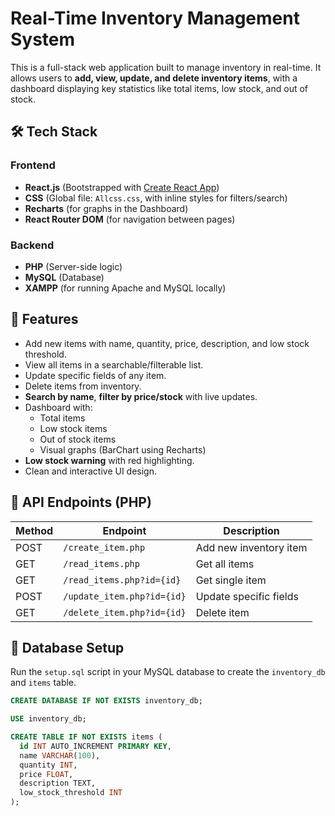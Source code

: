 # Real-Time Inventory Management System

This is a full-stack web application built to manage inventory in real-time. It allows users to **add, view, update, and delete inventory items**, with a dashboard displaying key statistics like total items, low stock, and out of stock.

## 🛠️ Tech Stack

### Frontend
- **React.js** (Bootstrapped with [Create React App](https://github.com/facebook/create-react-app))
- **CSS** (Global file: `Allcss.css`, with inline styles for filters/search)
- **Recharts** (for graphs in the Dashboard)
- **React Router DOM** (for navigation between pages)

### Backend
- **PHP** (Server-side logic)
- **MySQL** (Database)
- **XAMPP** (for running Apache and MySQL locally)



## 🔑 Features

- Add new items with name, quantity, price, description, and low stock threshold.
- View all items in a searchable/filterable list.
- Update specific fields of any item.
- Delete items from inventory.
- **Search by name**, **filter by price/stock** with live updates.
- Dashboard with:
  - Total items
  - Low stock items
  - Out of stock items
  - Visual graphs (BarChart using Recharts)
- **Low stock warning** with red highlighting.
- Clean and interactive UI design.

## 🧪 API Endpoints (PHP)

| Method | Endpoint                                                 | Description             |
|--------|----------------------------------------------------------|-------------------------|
| POST   | `/create_item.php`                                       | Add new inventory item  |
| GET    | `/read_items.php`                                        | Get all items           |
| GET    | `/read_items.php?id={id}`                                | Get single item         |
| POST   | `/update_item.php?id={id}`                               | Update specific fields  |
| GET    | `/delete_item.php?id={id}`                               | Delete item             |

## 🧩 Database Setup

Run the `setup.sql` script in your MySQL database to create the `inventory_db` and `items` table.

```sql
CREATE DATABASE IF NOT EXISTS inventory_db;

USE inventory_db;

CREATE TABLE IF NOT EXISTS items (
  id INT AUTO_INCREMENT PRIMARY KEY,
  name VARCHAR(100),
  quantity INT,
  price FLOAT,
  description TEXT,
  low_stock_threshold INT
);
